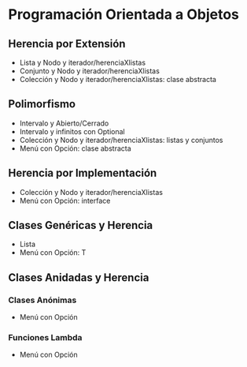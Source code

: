 # Programación Orientada a Objetos

## Herencia por Extensión
- Lista y Nodo y iterador/herenciaXlistas
- Conjunto y Nodo y iterador/herenciaXlistas
- Colección y Nodo y iterador/herenciaXlistas: clase abstracta
## Polimorfismo
- Intervalo y Abierto/Cerrado
- Intervalo y infinitos con Optional
- Colección y Nodo y iterador/herenciaXlistas: listas y conjuntos
- Menú con Opción: clase abstracta
## Herencia por Implementación
- Colección y Nodo y iterador/herenciaXlistas
- Menú con Opción: interface
## Clases Genéricas y Herencia
- Lista
- Menú con Opción: T
## Clases Anidadas y Herencia
### Clases Anónimas
- Menú con Opción
### Funciones Lambda
- Menú con Opción

